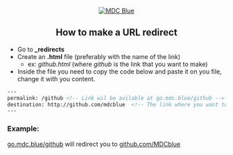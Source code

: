 <p align="center">
  <a href="http://go.mdc.blue">
        <img src="https://img.shields.io/badge/MDC-Blue-0069ab.svg"
            alt="MDC Blue"></a>
<!-- 
  Author: Carlos Abraham 
  github.com/19cah
  www.19cah.com
-->
</p>

<h2 align="center"> How to make a URL redirect</h2>


-  Go to **_redirects**
-  Create an **.html** file (preferably with the name of the link)
    - ex: *github.html* (where *github* is the link that you want to make)
- Inside the file you need to copy the code below and paste it on you file, change it with you content.

``` html
---
permalink: /github <!-- Link wil be avilable at go.mdc.blue/github -->
destination: http://github.com/mdcblue  <!-- The link where you want to redirect -->
---
```


### Example:

[go.mdc.blue/github](http://go.mdc.blue/github) will redirect you to [github.com/MDCblue](https://github.com/MDCblue)
